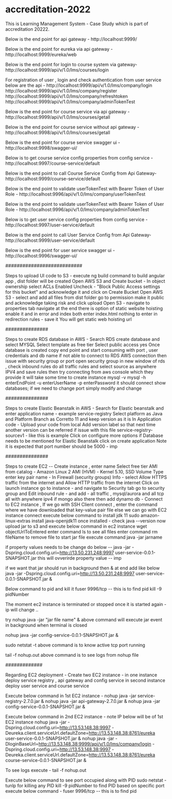 # accreditation-2022
This is Learning Management System - Case Study which is part of accreditation 20222.

Below is the end point for api gateway - 
http://localhost:9999/

Below is the end point for eureka via api gateway - 
http://localhost:9999/eureka/web

Below is the end point for login to course system via gateway-
http://localhost:9999/api/v/1.0/lms/courses/login

For registration of user , login and check authentication from user service below are the api -
http://localhost:9999/api/v/1.0/lms/company/login
http://localhost:9999/api/v/1.0/lms/company/register
http://localhost:9999/api/v/1.0/lms/company/refreshtoken
http://localhost:9999/api/v/1.0/lms/company/adminTokenTest

Below is the end point for course service via api gateway - 
http://localhost:9999/api/v/1.0/lms/courses/getall

Below is the end point for course service without api gateway - 
http://localhost:9998/api/v/1.0/lms/courses/getall

Below is the end point for course service swagger ui - 
http://localhost:9998/swagger-ui/

Below is to get course service config properties from config service - 
http://localhost:9997/course-service/default

Below is the end point to call Course Service Config from Api Gateway-
http://localhost:9999/course-service/default

Below is the end point to validate userTokenTest with Bearer Token of User Role -
http://localhost:9996/api/v/1.0/lms/company/userTokenTest

Below is the end point to validate userTokenTest with Bearer Token of User Role -
http://localhost:9996/api/v/1.0/lms/company/adminTokenTest

Below is to get user service config properties from config service -
http://localhost:9997/user-service/default

Below is the end point to call User Service Config from Api Gateway-
http://localhost:9999/user-service/default

Below is the end point for user service swagger ui -
http://localhost:9996/swagger-ui/

###########################

Steps to upload UI code to S3 - 
execute ng build command to build angular app , dist folder will be created
Open AWS S3 and Create bucket - In object ownership select ACLs Enabled
Uncheck - "Block Public Access settings for this bucket" and acknowledge it
and click on Create Bucket
Open AWS S3 - select and add all files from dist folder 
go to permission make it public and acknowledge taking risk and click upload 
Open S3 - navigate to properties tab 
navigate at the end there is option of static website hoisting 
enable it and in error and index both enter index.html
nothing to enter in redirection rules - save it 
You will get static web hoisting url 

###############

Steps to create RDS database in AWS -
Search RDS create database and select MYSQL
Select template as free tier 
Select public access yes 
Once database is created copy end point and start consuming with port , user credentials and db name
if not able to connect to RDS AWS connection then issue with security group or port
open security group in new window of rds , check inbound rules
do all traffic rules and select source as anywhere IPV4 and save rules
then try connecting from aws console which they provide
it will take some time to create instance
mysql -v
mysql -h enterEndPoint -u enterUserName -p enterPassword
it should connect
show databases;
if we need to change port simply modify and change


###############

Steps to create Elastic Beanstalk in AWS - 
Search for Elastic beanstalk and enter application name - 
example service-registry
Select platform as Java and Platform Branch as Corretto 11 and keep version as it is 
In Application code - Upload your code from local 
Add version label so that next time another version can be referred if issue with this file
service-registry-sourcev1 - like this is example 
Click on configure more options if Database needs to be mentioned for Elastic Beanstalk
click on create application
Note it is expected that port number should be 5000 - imp

###############

Steps to create EC2 -- 
Create instance , enter name 
Select free tier AMI from catalog - Amazon Linux 2 AMI (HVM) - Kernel 5.10, SSD Volume Type
enter key pair name -
In Firewall (security groups)  Info - select Allow HTTPS traffic from the internet and Allow HTTP traffic from the internet
Click on launch instance 
go to instance - and navigate to Security tab 
go to security group and Edit inbound rule - 
and add - all traffic , mysql/aurora and all tcp all with anywhere ipv4 
if mongo also there then add dynamo db -
Connect to EC2 instance , 
If we go with SSH Client connect , enter the command where we have downloaded that key-value pair file 
else we can go with EC2 instance connect 
execute below command to install jdk 11
sudo amazon-linux-extras install java-openjdk11
once installed - check java --version
now upload jar to s3 and execute below command in ec2 instance 
wget objectUrlToEntered
enter command ls to see all files 
enter command rm fileName to remove file 
to start jar file execute command java -jar jarname

if property values needs to be change do below --
java -jar -Dspring.cloud.config.uri=http://13.50.231.248:9997  user-service-0.0.1-SNAPSHOT.jar
this will ovverirde property value -- imp 

if we want that jar should run in background then & at end add like below 
java -jar -Dspring.cloud.config.uri=http://13.50.231.248:9997  user-service-0.0.1-SNAPSHOT.jar &

Below command to pid and kill it
fuser 9996/tcp -- this is to find pid
kill -9 pidNumber 

The moment ec2 instance is terminated or stopped once it is started again - ip will change ..

try nohup java -jar "jar file name" &
above command will execute jar event in background when terminal is closed

nohup java -jar config-service-0.0.1-SNAPSHOT.jar &

sudo netstat -t
above command is to know active tcp port running

tail -f nohup.out 
above command is to see logs from nohup file 

#############

Regarding EC2 deployment - 
Create two EC2 instance - in one instance deploy service registry , api gateway and config service 
in second instance deploy user service and course service 

Execute below command in 1st EC2 instance -
nohup java -jar service-registry-2.7.0.jar &
nohup java -jar api-gateway-2.7.0.jar &
nohup java -jar config-service-0.0.1-SNAPSHOT.jar &

Execute below command in 2nd EC2 instance - note IP below will be of 1st EC2 instance 
nohup java -jar -Dspring.cloud.config.uri=http://13.53.148.38:9997 -Deureka.client.serviceUrl.defaultZone=http://13.53.148.38:8761/eureka user-service-0.0.1-SNAPSHOT.jar &
nohup java -jar -DloginBaseUrl=http://13.53.148.38:9999/api/v/1.0/lms/company/login -Dspring.cloud.config.uri=http://13.53.148.38:9997 -Deureka.client.serviceUrl.defaultZone=http://13.53.148.38:8761/eureka course-service-0.0.1-SNAPSHOT.jar &

To see logs execute - 
tail -f nohup.out

Execute below command to see port occupied along with PID 
sudo netstat -tunlp
for killing any PID 
kill -9 pidNumber 
to find PID based on specific port execute below command -
fuser 9996/tcp -- this is to find pid 

